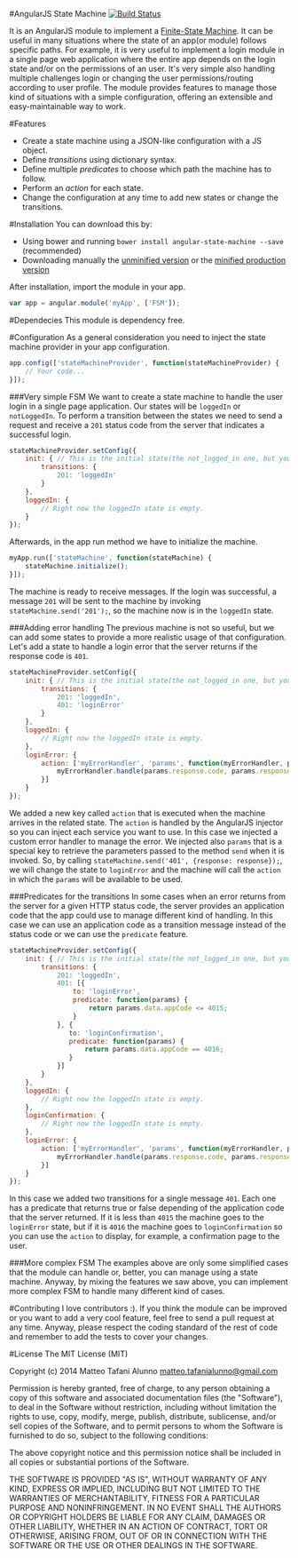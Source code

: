 #AngularJS State Machine [![Build Status](https://travis-ci.org/tafax/angular-state-machine.png?branch=master)](https://travis-ci.org/tafax/angular-state-machine)

It is an AngularJS module to implement a [Finite-State Machine](http://en.wikipedia.org/wiki/Finite-state_machine).
It can be useful in many situations where the state of an app(or module) follows specific paths. For example, it is very useful to
implement a login module in a single page web application where the entire app depends on the login state and/or on the permissions of an user.
It's very simple also handling multiple challenges login or changing the user permissions/routing according to user profile.
The module provides features to manage those kind of situations with a simple configuration, offering an extensible and easy-maintainable
way to work.

#Features
* Create a state machine using a JSON-like configuration with a JS object.
* Define *transitions* using dictionary syntax.
* Define multiple *predicates* to choose which path the machine has to follow.
* Perform an *action* for each state.
* Change the configuration at any time to add new states or change the transitions.

#Installation
You can download this by:
* Using bower and running `bower install angular-state-machine --save` (recommended)
* Downloading manually the [unminified version](https://raw.github.com/tafax/angular-state-machine/master/dist/angular-state-machine.js) or
the [minified production version](https://raw.github.com/tafax/angular-state-machine/master/dist/angular-state-machine.min.js)

After installation, import the module in your app.
````javascript
var app = angular.module('myApp', ['FSM']);
````

#Dependecies
This module is dependency free.

#Configuration
As a general consideration you need to inject the state machine provider in your app configuration.
````javascript
app.config(['stateMachineProvider', function(stateMachineProvider) {
    // Your code...
}]);
````

###Very simple FSM
We want to create a state machine to handle the user login in a single page application. Our states will be `loggedIn` or
`notLoggedIn`. To perform a transition between the states we need to send a request and receive a `201` status code
from the server that indicates a successful login.
````javascript
stateMachineProvider.setConfig({
    init: { // This is the initial state(the not_logged_in one, but you have to call it 'init'). It is mandatory.
        transitions: {
            201: 'loggedIn'
        }
    },
    loggedIn: {
        // Right now the loggedIn state is empty.
    }
});
````
Afterwards, in the app run method we have to initialize the machine.
````javascript
myApp.run(['stateMachine', function(stateMachine) {
    stateMachine.initialize();
}]);
````
The machine is ready to receive messages. If the login was successful, a message `201` will be sent to the machine by invoking
`stateMachine.send('201');`, so the machine now is in the `loggedIn` state.

###Adding error handling
The previous machine is not so useful, but we can add some states to provide a more realistic usage of that configuration.
Let's add a state to handle a login error that the server returns if the response code is `401`.
````javascript
stateMachineProvider.setConfig({
    init: { // This is the initial state(the not_logged_in one, but you have to call it 'init'). It is mandatory.
        transitions: {
            201: 'loggedIn',
            401: 'loginError'
        }
    },
    loggedIn: {
        // Right now the loggedIn state is empty.
    },
    loginError: {
        action: ['myErrorHandler', 'params', function(myErrorHandler, params) {
            myErrorHandler.handle(params.response.code, params.response.data);
        }]
    }
});
````
We added a new key called `action` that is executed when the machine arrives in the related state. The `action` is handled
by the AngularJS injector so you can inject each service you want to use. In this case we injected a custom
error handler to manage the error. We injected also `params` that is a special key to retrieve the parameters passed
to the method `send` when it is invoked. So, by calling `stateMachine.send('401', {response: response});`, we will change the state
to `loginError` and the machine will call the `action` in which the `params` will be available to be used.

###Predicates for the transitions
In some cases when an error returns from the server for a given HTTP status code, the server provides an application code
that the app could use to manage different kind of handling. In this case we can use an application code as a transition message instead of
the status code or we can use the `predicate` feature.
````javascript
stateMachineProvider.setConfig({
    init: { // This is the initial state(the not_logged_in one, but you have to call it 'init'). It is mandatory.
        transitions: {
            201: 'loggedIn',
            401: [{
                to: 'loginError',
                predicate: function(params) {
                    return params.data.appCode <= 4015;
                }
            }, {
               to: 'loginConfirmation',
               predicate: function(params) {
                   return params.data.appCode == 4016;
               }
            }]
        }
    },
    loggedIn: {
        // Right now the loggedIn state is empty.
    },
    loginConfirmation: {
        // Right now the loggedIn state is empty.
    },
    loginError: {
        action: ['myErrorHandler', 'params', function(myErrorHandler, params) {
            myErrorHandler.handle(params.response.code, params.response.data);
        }]
    }
});
````
In this case we added two transitions for a single message `401`. Each one has a predicate that returns true or false depending
of the application code that the server returned. If it is less than `4015` the machine goes to the `loginError` state, but
if it is `4016` the machine goes to `loginConfirmation` so you can use the `action` to display, for example, a confirmation page to the user.

###More complex FSM
The examples above are only some simplified cases that the module can handle or, better, you can manage using a state machine. Anyway, by 
mixing the features we saw above, you can implement more complex FSM to handle many different kind of cases.

#Contributing
I love contributors :). If you think the module can be improved or you want to add a very cool feature, feel free to send a pull request at any time.
Anyway, please respect the coding standard of the rest of code and remember to add the tests to cover your changes.

#License
The MIT License (MIT)

Copyright (c) 2014 Matteo Tafani Alunno <matteo.tafanialunno@gmail.com>

Permission is hereby granted, free of charge, to any person obtaining a copy of
this software and associated documentation files (the "Software"), to deal in
the Software without restriction, including without limitation the rights to
use, copy, modify, merge, publish, distribute, sublicense, and/or sell copies of
the Software, and to permit persons to whom the Software is furnished to do so,
subject to the following conditions:

The above copyright notice and this permission notice shall be included in all
copies or substantial portions of the Software.

THE SOFTWARE IS PROVIDED "AS IS", WITHOUT WARRANTY OF ANY KIND, EXPRESS OR
IMPLIED, INCLUDING BUT NOT LIMITED TO THE WARRANTIES OF MERCHANTABILITY, FITNESS
FOR A PARTICULAR PURPOSE AND NONINFRINGEMENT. IN NO EVENT SHALL THE AUTHORS OR
COPYRIGHT HOLDERS BE LIABLE FOR ANY CLAIM, DAMAGES OR OTHER LIABILITY, WHETHER
IN AN ACTION OF CONTRACT, TORT OR OTHERWISE, ARISING FROM, OUT OF OR IN
CONNECTION WITH THE SOFTWARE OR THE USE OR OTHER DEALINGS IN THE SOFTWARE.
